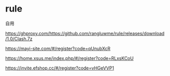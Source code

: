 # rule
自用

https://ghproxy.com/https://github.com/rangluwme/rule/releases/download/1.0/Clash.7z

https://mayi-site.com/#/register?code=qUnubXcR

https://home.xsus.me/index.php/#/register?code=RLxsKCoU

https://invite.efshop.cc/#/register?code=vHGeVVP1
